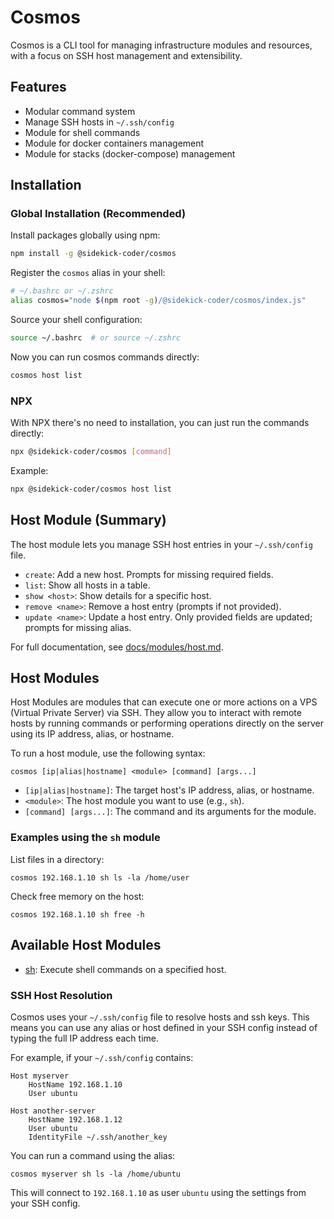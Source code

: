 # Cosmos

Cosmos is a CLI tool for managing infrastructure modules and resources, with a focus on SSH host management and extensibility.

## Features
- Modular command system
- Manage SSH hosts in `~/.ssh/config`
- Module for shell commands
- Module for docker containers management
- Module for stacks (docker-compose) management

## Installation

### Global Installation (Recommended)

Install packages globally using npm:

```sh
npm install -g @sidekick-coder/cosmos
```

Register the `cosmos` alias in your shell:

```sh
# ~/.bashrc or ~/.zshrc
alias cosmos="node $(npm root -g)/@sidekick-coder/cosmos/index.js"
```

Source your shell configuration:

```sh
source ~/.bashrc  # or source ~/.zshrc
```


Now you can run cosmos commands directly:

```sh
cosmos host list
```

### NPX

With NPX there's no need to installation, you can just run the commands directly:

```sh
npx @sidekick-coder/cosmos [command]
```

Example:
```sh
npx @sidekick-coder/cosmos host list
```

## Host Module (Summary)

The host module lets you manage SSH host entries in your `~/.ssh/config` file.

- `create`: Add a new host. Prompts for missing required fields.
- `list`: Show all hosts in a table.
- `show <host>`: Show details for a specific host.
- `remove <name>`: Remove a host entry (prompts if not provided).
- `update <name>`: Update a host entry. Only provided fields are updated; prompts for missing alias.

For full documentation, see [docs/modules/host.md](docs/modules/host.md).

## Host Modules

Host Modules are modules that can execute one or more actions on a VPS (Virtual Private Server) via SSH. They allow you to interact with remote hosts by running commands or performing operations directly on the server using its IP address, alias, or hostname.

To run a host module, use the following syntax:

```
cosmos [ip|alias|hostname] <module> [command] [args...]
```

- `[ip|alias|hostname]`: The target host's IP address, alias, or hostname.
- `<module>`: The host module you want to use (e.g., `sh`).
- `[command] [args...]`: The command and its arguments for the module.

### Examples using the `sh` module

List files in a directory:
```
cosmos 192.168.1.10 sh ls -la /home/user
```

Check free memory on the host:
```
cosmos 192.168.1.10 sh free -h
```

## Available Host Modules

- [sh](./module-hosts/sh.md): Execute shell commands on a specified host.

### SSH Host Resolution

Cosmos uses your `~/.ssh/config` file to resolve hosts and ssh keys. This means you can use any alias or host defined in your SSH config instead of typing the full IP address each time.

For example, if your `~/.ssh/config` contains:

```
Host myserver
    HostName 192.168.1.10
    User ubuntu

Host another-server
    HostName 192.168.1.12
    User ubuntu
    IdentityFile ~/.ssh/another_key
```

You can run a command using the alias:

```
cosmos myserver sh ls -la /home/ubuntu
```

This will connect to `192.168.1.10` as user `ubuntu` using the settings from your SSH config.

